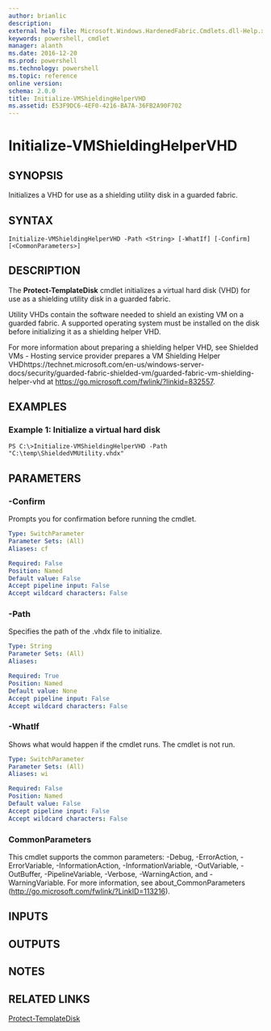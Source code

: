 ```yaml
---
author: brianlic
description: 
external help file: Microsoft.Windows.HardenedFabric.Cmdlets.dll-Help.xml
keywords: powershell, cmdlet
manager: alanth
ms.date: 2016-12-20
ms.prod: powershell
ms.technology: powershell
ms.topic: reference
online version: 
schema: 2.0.0
title: Initialize-VMShieldingHelperVHD
ms.assetid: E53F9DC6-4EF0-4216-BA7A-36FB2A90F702
---
```


# Initialize-VMShieldingHelperVHD

## SYNOPSIS
Initializes a VHD for use as a shielding utility disk in a guarded fabric.

## SYNTAX

```
Initialize-VMShieldingHelperVHD -Path <String> [-WhatIf] [-Confirm] [<CommonParameters>]
```

## DESCRIPTION
The **Protect-TemplateDisk** cmdlet initializes a virtual hard disk (VHD) for use as a shielding utility disk in a guarded fabric.

Utility VHDs contain the software needed to shield an existing VM on a guarded fabric.
A supported operating system must be installed on the disk before initializing it as a shielding helper VHD.

For more information about preparing a shielding helper VHD, see Shielded VMs - Hosting service provider prepares a VM Shielding Helper VHDhttps://technet.microsoft.com/en-us/windows-server-docs/security/guarded-fabric-shielded-vm/guarded-fabric-vm-shielding-helper-vhd at https://go.microsoft.com/fwlink/?linkid=832557.

## EXAMPLES

### Example 1: Initialize a virtual hard disk
```
PS C:\>Initialize-VMShieldingHelperVHD -Path "C:\temp\ShieldedVMUtility.vhdx"
```

## PARAMETERS

### -Confirm
Prompts you for confirmation before running the cmdlet.

```yaml
Type: SwitchParameter
Parameter Sets: (All)
Aliases: cf

Required: False
Position: Named
Default value: False
Accept pipeline input: False
Accept wildcard characters: False
```

### -Path
Specifies the path of the .vhdx file to initialize.

```yaml
Type: String
Parameter Sets: (All)
Aliases: 

Required: True
Position: Named
Default value: None
Accept pipeline input: False
Accept wildcard characters: False
```

### -WhatIf
Shows what would happen if the cmdlet runs.
The cmdlet is not run.

```yaml
Type: SwitchParameter
Parameter Sets: (All)
Aliases: wi

Required: False
Position: Named
Default value: False
Accept pipeline input: False
Accept wildcard characters: False
```

### CommonParameters
This cmdlet supports the common parameters: -Debug, -ErrorAction, -ErrorVariable, -InformationAction, -InformationVariable, -OutVariable, -OutBuffer, -PipelineVariable, -Verbose, -WarningAction, and -WarningVariable. For more information, see about_CommonParameters (http://go.microsoft.com/fwlink/?LinkID=113216).

## INPUTS

## OUTPUTS

## NOTES

## RELATED LINKS

[Protect-TemplateDisk](./Protect-TemplateDisk.md)

